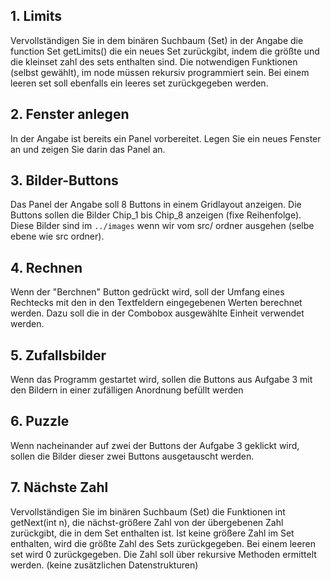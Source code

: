 ## 1. Limits
Vervollständigen Sie in dem binären Suchbaum (Set) in der Angabe die function Set getLimits() die ein neues Set zurückgibt, indem die größte und die kleinset zahl des sets enthalten sind. 
Die notwendigen Funktionen (selbst gewählt), im node müssen rekursiv programmiert sein. 
Bei einem leeren set soll ebenfalls ein leeres set zurückgegeben werden.

## 2. Fenster anlegen
In der Angabe ist bereits ein Panel vorbereitet. 
Legen Sie ein neues Fenster an und zeigen Sie darin das Panel an.

## 3. Bilder-Buttons
Das Panel der Angabe soll 8 Buttons in einem Gridlayout anzeigen. 
Die Buttons sollen die Bilder Chip_1 bis Chip_8 anzeigen (fixe Reihenfolge). 
Diese Bilder sind im `../images` wenn wir vom src/ ordner ausgehen (selbe ebene wie src ordner).

## 4. Rechnen
Wenn der "Berchnen" Button gedrückt wird, soll der Umfang eines Rechtecks mit den in den Textfeldern eingegebenen Werten berechnet werden. 
Dazu soll die in der Combobox ausgewählte Einheit verwendet werden.

## 5. Zufallsbilder
Wenn das Programm gestartet wird, sollen die Buttons aus Aufgabe 3 mit den Bildern in einer zufälligen Anordnung befüllt werden

## 6. Puzzle
Wenn nacheinander auf zwei der Buttons der Aufgabe 3 geklickt wird, sollen die Bilder dieser zwei Buttons ausgetauscht werden.

## 7. Nächste Zahl
Vervollständigen Sie im binären Suchbaum (Set) die Funktionen int getNext(int n), die nächst-größere Zahl von der übergebenen Zahl zurückgibt, die in dem Set enthalten ist. 
Ist keine größere Zahl im Set enthalten, wird die größte Zahl des Sets zurückgegeben. 
Bei einem leeren set wird 0 zurückgegeben.
Die Zahl soll über rekursive Methoden ermittelt werden. (keine zusätzlichen Datenstrukturen)